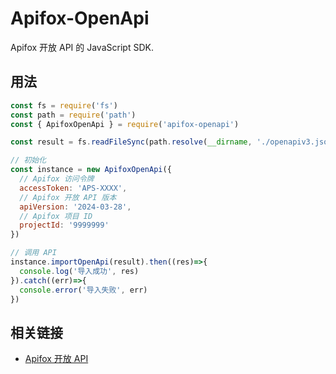 # Apifox-OpenApi

Apifox 开放 API 的 JavaScript SDK.

## 用法

```js
const fs = require('fs')
const path = require('path')
const { ApifoxOpenApi } = require('apifox-openapi')

const result = fs.readFileSync(path.resolve(__dirname, './openapiv3.json')).toString()

// 初始化
const instance = new ApifoxOpenApi({ 
  // Apifox 访问令牌
  accessToken: 'APS-XXXX',
  // Apifox 开放 API 版本
  apiVersion: '2024-03-28',
  // Apifox 项目 ID
  projectId: '9999999'
})

// 调用 API
instance.importOpenApi(result).then((res)=>{
  console.log('导入成功', res)
}).catch((err)=>{
  console.error('导入失败', err)
})
```

## 相关链接

- [Apifox 开放 API](https://apifox-openapi.apifox.cn/doc-4296592)
